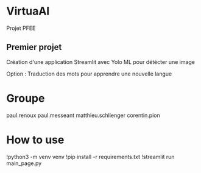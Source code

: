 # VirtuaAI

Projet PFEE

## Premier projet

Création d'une application Streamlit avec Yolo ML pour détécter une image

Option : Traduction des mots pour apprendre une nouvelle langue

# Groupe

paul.renoux
paul.messeant
matthieu.schlienger
corentin.pion

# How to use

!python3 -m venv venv
!pip install -r requirements.txt
!streamlit run main_page.py